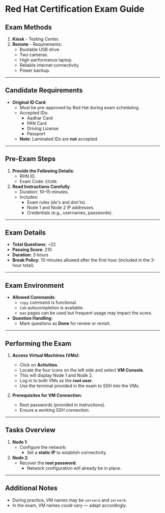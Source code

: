 
# Red Hat Certification Exam Guide

## Exam Methods
1. **Kiosk** - Testing Center.
2. **Remote** - Requirements:
   - Bootable USB drive.
   - Two cameras.
   - High-performance laptop.
   - Reliable internet connectivity.
   - Power backup.

---

## Candidate Requirements
- **Original ID Card**:
  - Must be pre-approved by Red Hat during exam scheduling.
  - Accepted IDs: 
    - Aadhar Card
    - PAN Card
    - Driving License
    - Passport  
  - **Note**: Laminated IDs are **not** accepted.

---

## Pre-Exam Steps
1. **Provide the Following Details**:
   - RHN ID.
   - Exam Code: `EX200`.
2. **Read Instructions Carefully**:
   - Duration: 10–15 minutes.
   - Includes:
     - Exam rules (do's and don'ts).
     - Node 1 and Node 2 IP addresses.
     - Credentials (e.g., usernames, passwords).

---

## Exam Details
- **Total Questions**: ~22
- **Passing Score**: 210
- **Duration**: 3 hours
- **Break Policy**: 10 minutes allowed after the first hour (included in the 3-hour total).

---

## Exam Environment
- **Allowed Commands**:
  - `copy` command is functional.
  - `tab` autocompletion is available.
  - `man` pages can be used but frequent usage may impact the score.
- **Question Handling**:
  - Mark questions as **Done** for review or revisit.

---

## Performing the Exam
1. **Access Virtual Machines (VMs)**:
   - Click on **Activities**.
   - Locate the four icons on the left side and select **VM Console**.
   - This will display Node 1 and Node 2.
   - Log in to both VMs as the **root user**.
   - Use the terminal provided in the exam to SSH into the VMs.

2. **Prerequisites for VM Connection**:
   - Root passwords (provided in instructions).
   - Ensure a working SSH connection.

---

## Tasks Overview
1. **Node 1**: 
   - Configure the network:
     - Set a **static IP** to establish connectivity.
2. **Node 2**:
   - Recover the **root password**:
     - Network configuration will already be in place.

---

## Additional Notes
- During practice, VM names may be `servera` and `serverb`. 
- In the exam, VM names could vary — adapt accordingly.
